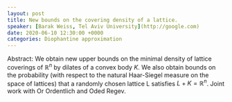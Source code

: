 ```yaml
---
layout: post
title: New bounds on the covering density of a lattice.
speaker: [Barak Weiss, Tel Aviv University](http://google.com)
date: 2020-06-10 12:30:00 +0000
categories: Diophantine approximation
---
```


Abstract:
We obtain new upper bounds on the minimal density of lattice coverings of $\mathbb{R}^n$ by dilates of a convex body $K$. We also obtain bounds on the probability (with respect to the natural Haar-Siegel measure on the space of lattices) that a randomly chosen lattice L satisfies $L+K=\mathbb{R}^n$. Joint work with Or Ordentlich and Oded Regev.